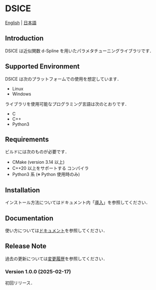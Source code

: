 # DSICE

[English](README.md) | [日本語](README-ja.md)

## Introduction

DSICE は近似関数 d-Spline を用いたパラメタチューニングライブラリです．

## Supported Environment

DSICE は次のプラットフォームでの使用を想定しています．

- Linux
- Windows

ライブラリを使用可能なプログラミング言語は次のとおりです．

- C
- C++
- Python3

## Requirements

ビルドには次のものが必要です．

- CMake (version 3.14 以上)
- C++20 以上をサポートする コンパイラ
- Python3 系 (※ Python 使用時のみ)

## Installation

インストール方法についてはドキュメント内「[導入](docs/installation/installation_top.md)」を参照してください．

## Documentation

使い方については[ドキュメント](docs/documents_home.md)を参照してください．

## Release Note

過去の更新については[変更履歴](CHANGELOG-ja.md)を参照してください．

### Version 1.0.0 (2025-02-17)

初回リリース．
